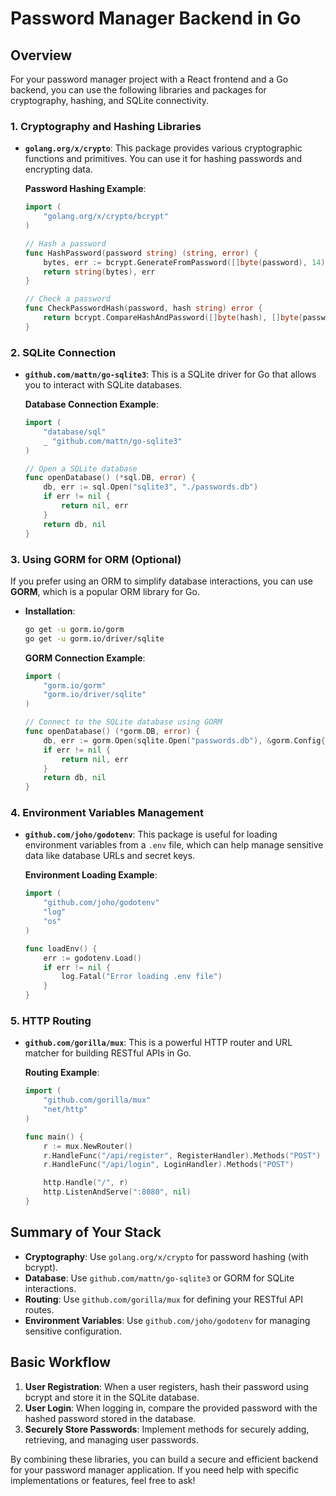 
# Password Manager Backend in Go

## Overview
For your password manager project with a React frontend and a Go backend, you can use the following libraries and packages for cryptography, hashing, and SQLite connectivity.

### 1. Cryptography and Hashing Libraries
- **`golang.org/x/crypto`**: This package provides various cryptographic functions and primitives. You can use it for hashing passwords and encrypting data.

  **Password Hashing Example**:
  ```go
  import (
      "golang.org/x/crypto/bcrypt"
  )

  // Hash a password
  func HashPassword(password string) (string, error) {
      bytes, err := bcrypt.GenerateFromPassword([]byte(password), 14)
      return string(bytes), err
  }

  // Check a password
  func CheckPasswordHash(password, hash string) error {
      return bcrypt.CompareHashAndPassword([]byte(hash), []byte(password))
  }
  ```

### 2. SQLite Connection

- **`github.com/mattn/go-sqlite3`**: This is a SQLite driver for Go that allows you to interact with SQLite databases.

  **Database Connection Example**:

  ```go
  import (
      "database/sql"
      _ "github.com/mattn/go-sqlite3"
  )

  // Open a SQLite database
  func openDatabase() (*sql.DB, error) {
      db, err := sql.Open("sqlite3", "./passwords.db")
      if err != nil {
          return nil, err
      }
      return db, nil
  }
  ```

### 3. Using GORM for ORM (Optional)

If you prefer using an ORM to simplify database interactions, you can use **GORM**, which is a popular ORM library for Go.

- **Installation**:

  ```bash
  go get -u gorm.io/gorm
  go get -u gorm.io/driver/sqlite
  ```

  **GORM Connection Example**:

  ```go
  import (
      "gorm.io/gorm"
      "gorm.io/driver/sqlite"
  )

  // Connect to the SQLite database using GORM
  func openDatabase() (*gorm.DB, error) {
      db, err := gorm.Open(sqlite.Open("passwords.db"), &gorm.Config{})
      if err != nil {
          return nil, err
      }
      return db, nil
  }
  ```

### 4. Environment Variables Management

- **`github.com/joho/godotenv`**: This package is useful for loading environment variables from a `.env` file, which can help manage sensitive data like database URLs and secret keys.

  **Environment Loading Example**:

  ```go
  import (
      "github.com/joho/godotenv"
      "log"
      "os"
  )

  func loadEnv() {
      err := godotenv.Load()
      if err != nil {
          log.Fatal("Error loading .env file")
      }
  }
  ```

### 5. HTTP Routing

- **`github.com/gorilla/mux`**: This is a powerful HTTP router and URL matcher for building RESTful APIs in Go.

  **Routing Example**:

  ```go
  import (
      "github.com/gorilla/mux"
      "net/http"
  )

  func main() {
      r := mux.NewRouter()
      r.HandleFunc("/api/register", RegisterHandler).Methods("POST")
      r.HandleFunc("/api/login", LoginHandler).Methods("POST")

      http.Handle("/", r)
      http.ListenAndServe(":8080", nil)
  }
  ```

## Summary of Your Stack

- **Cryptography**: Use `golang.org/x/crypto` for password hashing (with bcrypt).
- **Database**: Use `github.com/mattn/go-sqlite3` or GORM for SQLite interactions.
- **Routing**: Use `github.com/gorilla/mux` for defining your RESTful API routes.
- **Environment Variables**: Use `github.com/joho/godotenv` for managing sensitive configuration.

## Basic Workflow

1. **User Registration**: When a user registers, hash their password using bcrypt and store it in the SQLite database.
2. **User Login**: When logging in, compare the provided password with the hashed password stored in the database.
3. **Securely Store Passwords**: Implement methods for securely adding, retrieving, and managing user passwords.

By combining these libraries, you can build a secure and efficient backend for your password manager application. If you need help with specific implementations or features, feel free to ask!

